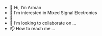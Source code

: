 - 👋 Hi, I’m Arman
- 👀 I’m interested in Mixed Signal Electronics
- 🌱 
- 💞️ I’m looking to collaborate on ...
- 📫 How to reach me ...

<!---
FpgaDigital/FpgaDigital is a ✨ special ✨ repository because its `README.md` (this file) appears on your GitHub profile.
You can click the Preview link to take a look at your changes.
--->
